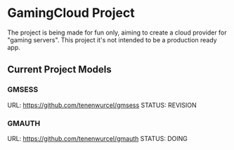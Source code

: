 # GamingCloud Project
The project is being made for fun only, aiming to create a cloud provider for "gaming servers".
This project it's not intended to be a production ready app.

## Current Project Models
### GMSESS
URL: https://github.com/tenenwurcel/gmsess
STATUS: REVISION

### GMAUTH
URL: https://github.com/tenenwurcel/gmauth
STATUS: DOING
